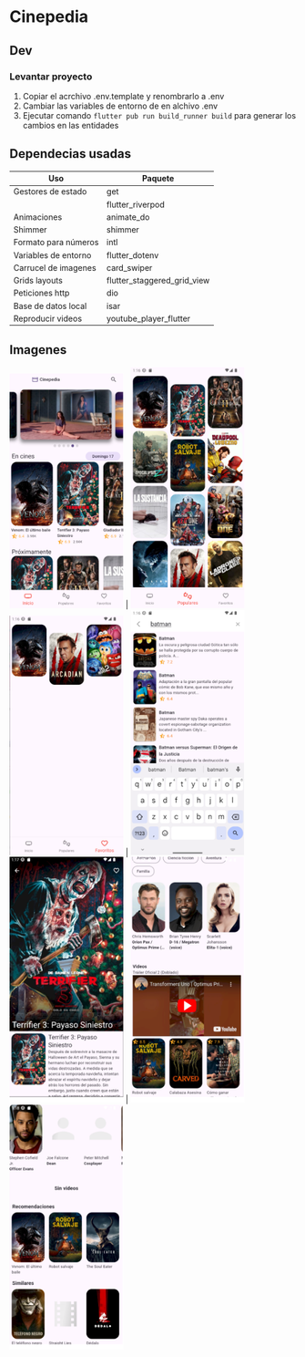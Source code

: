 # Cinepedia

## Dev

### Levantar proyecto
1. Copiar el acrchivo .env.template y renombrarlo a .env
2. Cambiar las variables de entorno de en alchivo .env
3. Ejecutar comando ```flutter pub run build_runner build``` para generar los cambios en las entidades


## Dependecias usadas

| Uso                  | Paquete                     |
|----------------------|-----------------------------|
| Gestores de estado   | get                         |
|                      | flutter_riverpod            |
| Animaciones          | animate_do                  |
| Shimmer              | shimmer                     |
| Formato para números | intl                        |
| Variables de entorno | flutter_dotenv              |
| Carrucel de imagenes | card_swiper                 |
| Grids layouts        | flutter_staggered_grid_view |
| Peticiones http      | dio                         |
| Base de datos local  | isar                        |
| Reproducir videos    | youtube_player_flutter      |

## Imagenes
<img src="./_img\1.png" width="200px"/>  |  <img src="./_img\2.png" width="200px"/>
<img src="./_img\3.png" width="200px"/>  |  <img src="./_img\4.png" width="200px"/>
<img src="./_img\5.png" width="200px"/>  |  <img src="./_img\6.png" width="200px"/>
<img src="./_img\7.png" width="200px"/>  

